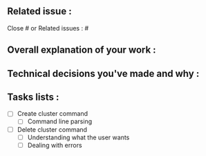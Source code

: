 ## Related issue :
Close #
or
Related issues : #

## Overall explanation of your work :

## Technical decisions you've made and why :

## Tasks lists :

- [ ] Create cluster command
    - [ ] Command line parsing
- [ ] Delete cluster command
    - [ ] Understanding what the user wants
    - [ ] Dealing with errors